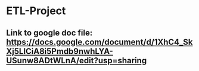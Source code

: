 # ETL-Project
## Link to google doc file: https://docs.google.com/document/d/1XhC4_SkXj5LICiA8i5Pmdb9nwhLYA-USunw8ADtWLnA/edit?usp=sharing

